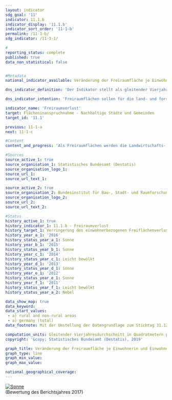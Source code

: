 ```yaml
---                   
layout: indicator                   
sdg_goal: '11'                   
indicator: 11.1.b                   
indicator_display: '11.1.b'                   
indicator_sort_order: '11-1-b'                   
permalink: /11-1-b/                   
sdg_indicator: /11-3-1/                   

#                   
reporting_status: complete                   
published: true                   
data_non_statistical: false                   


#Metadata                   
national_indicator_available: Veränderung der Freiraumfläche je Einwohnerin und Einwohner                   

dns_indicator_definition: 'Der Indikator stellt als gleitender Vierjahresdurchschnitt die jährliche Veränderung der Freiraumfläche in Quadratmetern je Einwohnerin und Einwohner dar.<sub> Text aus dem Indikatorenbericht 2018</sub>'                   

dns_indicator_intention: 'Freiraumflächen sollen für die land- und forstwirtschaftliche Nutzung, als Kultur- und Naturlandschaften sowie als Erholungsräume erhalten bleiben. Daher soll der Rückgang der Freiraumflächen je Einwohnerin und Einwohner reduziert werden. Vermindert sich der Freiraumverlust, so gibt das Hinweise auf einen Erfolg von Maßnahmen, die die Innenentwicklung stärken und so Agrar-, Wald- und Gewässerflächen für die Land- und Forstwirtschaft, den Naturschutz sowie für die Erholung der Bevölkerung schonen.<sub> Text aus dem Indikatorenbericht 2018</sub>'                   

indicator_name: 'Freiraumverlust'                   
target: Flächeninanspruchnahme - Nachhaltige Städte und Gemeinden                   
target_id: '11.1'                   

previous: 11-1-a                   
next: 11-1-c                   

#Content                    
content_and_progress: 'Als Freiraumflächen werden die Landwirtschafts-, Wald-, Abbau- und Haldenflächen sowie Wasserflächen in Form von fließenden und stehenden Gewässern bezeichnet. Es sind somit alle Flächen, die nicht zur Kategorie der Siedlungs- und Verkehrsflächen zählen. Freiraumflächen sind abzugrenzen von Freiflächen und Siedlungsfreiflächen, wie beispielsweise Friedhöfen, Gärten, Parks, Grünanlagen oder Wildgehegen, die zwar unbebaut sind, aber zur Siedlungs- und Verkehrsfläche zählen. Werden also Gärten, Parks oder Grünanlagen bebaut, wird diese Entwicklung nicht im Indikator Freiraumverlust widergespiegelt. Allerdings würde sich die Siedlungsdichte bei solch einer Entwicklung erhöhen. Insofern korrespondiert der Indikator Freiraumverlust mit den Indikatoren 11.1.a „Anstieg der Siedlungs- und Verkehrsfläche“ und 11.1.c „Siedlungsdichte“. <br><br>Datengrundlagen des Indikators sind die Bevölkerungszahlen und die Flächenerhebung nach Art der tatsächlichen Nutzung des Statistischen Bundesamtes. Da zur Berechnung Bevölkerungsdaten auf regionaler Ebene herangezogen werden, gab es durch den Zensus 2011 einen Sprung in den Zeitreihen. Daneben kam es bedingt durch methodische Umstellungen der amtlichen Liegenschaftskataster in den Bundesländern in den vergangenen Jahren vermehrt zur Neuzuordnung von Flächen. Um diese Effekte zu glätten und den langfristigen Trend erkennbar herauszustellen, wird ein gleitender Vierjahresdurchschnitt abgebildet, der jeweils die vier zurückliegenden Jahre mittelt. <br><br>Bei der Flächenerhebung nach Art der tatsächlichen Nutzung fand im Jahr 2016 eine methodische Veränderung der Erhebungsgrundlage statt, sodass die Vergleichbarkeit der Daten ab 2016 mit den Vorjahren eingeschränkt ist. Aus diesem Grund ist die Entwicklung des Indikators für das Jahr 2016 in der Grafik nur in gestrichelter Form abgebildet. <br><br>Die Unterscheidung zwischen „ländlich“ und „nicht ländlich“ basiert auf einer Typisierung des Thünen-Instituts. Diese ordnet Landkreisen und kreisfreien Städten – auf Basis von räumlichen Merkmalen wie „Siedlungsdichte“, „Anteil land- und forstwirtschaftlicher Fläche“ und „Lage zu den Zentren“ – einen Grad an „Ländlichkeit“ zu. <br><br>Im betrachteten Zeitraum verringerte sich der Freiraumverlust pro Kopf im Bundesdurchschnitt. Waren es im gleitenden Vierjahresmittel 2004 noch rund fünf Quadratmeter je Einwohnerin bzw. Einwohner und Jahr, so sind es im aktuellen Mittel 2015 nur noch etwa 2,9 Quadratmeter. <br><br>Bei gleicher Tendenz zeigen sich zwischen ländlichen und nicht ländlichen Kreistypen deutliche Unterschiede im Umfang der Veränderung. So reduzierte sich der Freiraumverlust in ländlichen Kreistypen je Einwohnerin bzw. Einwohner und Jahr von gut sieben auf etwas über vier Quadratmeter. In den nicht ländlichen Kreistypen ging er von knapp zwei auf rund einen Quadratmeter zurück. Hierbei ist zu berücksichtigen, dass es in nicht ländlichen Kreisen und kreisfreien Städten erheblich weniger Freiräumflächen wie Wälder oder Landwirtschaftsflächen gibt als in ländlichen Räumen. Zudem verläuft die Bevölkerungsentwicklung unterschiedlich und wirkt sich entsprechend auf den Indikator aus: Während ländliche Regionen im betrachteten Zeitraum überwiegend einen Rückgang der Bevölkerung verzeichneten, stieg die Einwohnerzahl in nicht ländlichen Regionen insgesamt etwas an.<sub> Text aus dem Indikatorenbericht 2018</sub>'                   

#Sources
source_active_1: true                           
source_organisation_1: Statistisches Bundesamt (Destatis)                           
source_organisation_logo_1:                            
source_url_1:                            
source_url_text_1:                            

source_active_2: true                           
source_organisation_2: Bundesinstitut für Bau-, Stadt- und Raumforschung                           
source_organisation_logo_2:                            
source_url_2:                            
source_url_text_2:                            

#Status                   
history_active_1: true                   
history_indicator_1: 11.1.b - Freiraumverlust                   
history_target_1: Verringerung des einwohnerbezogenen Freiflächenverlusts
history_year_a_1: '2016'                           
history_status_year_a_1: Sonne
history_year_b_1: '2015'                           
history_status_year_b_1: Sonne
history_year_c_1: '2014'                           
history_status_year_c_1: Leicht bewölkt
history_year_d_1: '2013'                           
history_status_year_d_1: Sonne
history_year_e_1: '2012'                           
history_status_year_e_1: Sonne
history_year_f_1: '2011'                           
history_status_year_f_1: Leicht bewölkt
history_status_year_a_2: Nebel

data_show_map: true                   
data_keyword:                    
data_start_values: 
 - a) rural and non-rural areas
 - a) germany (total)                   
data_footnote: Mit der Umstellung der Datengrundlage zum Stichtag 31.12.2016 kam ein neuer Nutzungsartenkatalog zur Anwendung, sodass keine Veränderung von 2015 auf 2016 ermittelt werden kann. Zeitvergleiche sind damit nur sehr eingeschränkt möglich.                   

computation_units: Gleitender Vierjahresdurchschnitt in Quadratmetern pro  Jahr                   
copyright: '&copy; Statistisches Bundesamt (Destatis), 2019'                   

graph_title: Veränderung der Freiraumfläche je Einwohnerin und Einwohner                   
graph_type: line                   
graph_min_value:                    
graph_max_value:                    

national_geographical_coverage:                    
---
```

<div>                           
  <div class="my-header">                           
    <a href="https://nachhaltige-entwicklung-deutschland.github.io/open-sdg-site-starter/status/"><img src="https://g205sdgs.github.io/sdg-indicators/public/Wettersymbole/Sonne.png" alt="Sonne" />                           
    </a>                           
  </div>
  <div class="my-header-note">
    <span>(Bewertung des Berichtsjahres 2017)</span>
  </div>                           
</div>
